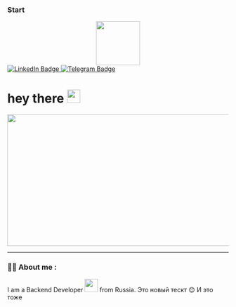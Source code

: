 ### Start

<div id="header" align="center">
  <img src="https://media.giphy.com/media/M9gbBd9nbDrOTu1Mqx/giphy.gif" width="100"/>
</div>
<div id="badges">
  <a href="your-linkedin-URL">
    <img src="https://img.shields.io/badge/LinkedIn-blue?style=for-the-badge&logo=linkedin&logoColor=white" alt="LinkedIn Badge"/>
  </a>
  <a href="https://t.me/George_Tro72">
    <img src="https://img.shields.io/badge/Telegram-blue?logo=telegram&logoColor=white&style=for-the-badge&logoColor=white" alt="Telegram Badge"/>
  </a>
</div>
<img src="https://komarev.com/ghpvc/?username=HaGaSRus&style=flat-square&color=blue" alt=""/>
<h1>
  hey there
  <img src="https://media.giphy.com/media/hvRJCLFzcasrR4ia7z/giphy.gif" width="30px"/>
</h1>
<div align="center">
  <img src="https://media.giphy.com/media/dWesBcTLavkZuG35MI/giphy.gif" width="600" height="300"/>
</div>

---

### :man_technologist: About me :

I am a Backend Developer <img src="https://media.giphy.com/media/WUlplcMpOCEmTGBtBW/giphy.gif" width="30"> from Russia.
Это новый тескт :blush:
И это тоже
